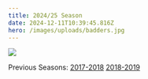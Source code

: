 ```yaml
---
title: 2024/25 Season
date: 2024-12-11T10:39:45.816Z
hero: /images/uploads/badders.jpg
---
```

![](/images/uploads/tables241210.jpg)

Previous Seasons: [2017-2018](/tables/season-2017-2018) [2018-2019](/tables/season-2018-2019)